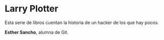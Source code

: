 
# Larry Plotter

Esta serie de libros cuentan la historia de un hacker de los que hay pocos.

**Esther Sancho**, alumna de Git.
